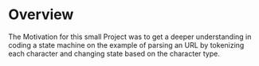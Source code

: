 # Overview

The Motivation for this small Project was to get a deeper understanding in coding a state machine on the example of parsing an URL by tokenizing each character and changing state based on the character type.
